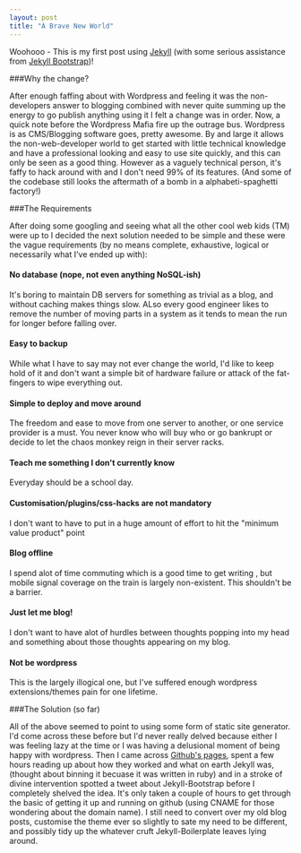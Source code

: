 ```yaml
---
layout: post
title: "A Brave New World"
---
```


Woohooo - This is my first post using [Jekyll](http://jekyllrb.com/) (with some serious assistance from [Jekyll Bootstrap](http://jekyllbootstrap.com/))!

###Why the change?

After enough faffing about with Wordpress and feeling it was the non-developers answer to blogging combined with never quite summing up the energy to go publish anything using it I felt a change was in order. Now, a quick note before the Wordpress Mafia fire up the outrage bus. Wordpress is as CMS/Blogging software goes, pretty awesome. By and large it allows the non-web-developer world to get started with little technical knowledge and have a professional looking and easy to use site quickly, and this can only be seen as a good thing. However as a vaguely technical person, it's faffy to hack around with and I don't need 99% of its features. (And some of the codebase still looks the aftermath of a bomb in a alphabeti-spaghetti factory!)


###The Requirements

After doing some googling and seeing what all the other cool web kids (TM) were up to I decided the next solution needed to be simple and these were the vague requirements (by no means complete, exhaustive, logical or necessarily what I've ended up with):

#### No database (nope, not even anything NoSQL-ish)

It's boring to maintain DB servers for something as trivial as a blog, and without caching makes things slow. ALso every good engineer likes to remove the number of moving parts in a system as it tends to mean the run for longer before falling over.

#### Easy to backup

While what I have to say may not ever change the world, I'd like to keep hold of it and don't want a simple bit of hardware failure or attack of the fat-fingers to wipe everything out.

#### Simple to deploy and move around

The freedom and ease to move from one server to another, or one service provider is a must. You never know who will buy who or go bankrupt or decide to let the chaos monkey reign in their server racks.

#### Teach me something I don't currently know

Everyday should be a school day.

#### Customisation/plugins/css-hacks are not mandatory

I don't want to have to put in a huge amount of effort to hit the "minimum value product" point

#### Blog offline 

I spend alot of time commuting which is a good time to get writing , but mobile signal coverage on the train is largely non-existent. This shouldn't be a barrier.

#### Just let me blog!

I don't want to have alot of hurdles between thoughts popping into my head and something about those thoughts appearing on my blog.

#### Not be wordpress

This is the largely illogical one, but I've suffered enough wordpress extensions/themes pain for one lifetime.
 

###The Solution (so far)

All of the above seemed to point to using some form of static site generator. I'd come across these before but I'd never really delved because either I was feeling lazy at the time or I was having a delusional moment of being happy with wordpress. Then I came across [Github's pages](http://pages.github.com/), spent a few hours reading up about how they worked and what on earth Jekyll was, (thought about binning it becuase it was written in ruby) and in a stroke of divine intervention spotted a tweet about Jekyll-Bootstrap before I completely shelved the idea. It's only taken a couple of hours to get through the basic of getting it up and running on github (using CNAME for those wondering about the domain name). 
I still need to convert over my old blog posts, customise the theme ever so slightly to sate my need to be different, and possibly tidy up the whatever cruft Jekyll-Boilerplate leaves lying around.


